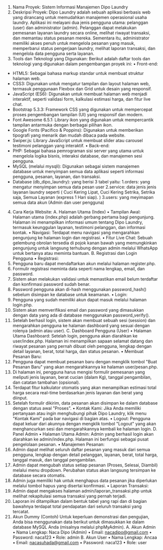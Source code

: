 1. Nama Proyek:
Sistem Informasi Manajemen Dipo Laundry
2. Deskripsi Proyek:
Dipo Laundry adalah sebuah aplikasi berbasis web yang dirancang untuk memudahkan manajemen operasional usaha laundry. Aplikasi ini melayani dua jenis pengguna utama: pelanggan (user) dan administrator (admin). Pelanggan dapat melakukan pemesanan layanan laundry secara online, melihat riwayat transaksi, dan memantau status pesanan mereka. Sementara itu, administrator memiliki akses penuh untuk mengelola pesanan yang masuk, memperbarui status pengerjaan laundry, melihat laporan transaksi, dan mengelola data pengguna serta layanan.
3. Tools dan Teknologi yang Digunakan:
Berikut adalah daftar tools dan teknologi yang digunakan dalam pengembangan proyek ini:
•	Front-end:
- HTML5: Sebagai bahasa markup standar untuk membuat struktur halaman web.
-	CSS3: Digunakan untuk mengatur tampilan dan layout halaman web, termasuk penggunaan Flexbox dan Grid untuk desain yang responsif.
-	JavaScript (ES6): Digunakan untuk membuat halaman web menjadi interaktif, seperti validasi form, kalkulasi estimasi harga, dan fitur live chat.
-	Bootstrap 5.3.3: Framework CSS yang digunakan untuk mempercepat proses pengembangan tampilan (UI) yang responsif dan modern.
-	Font Awesome 6.5.1: Library ikon yang digunakan untuk mempercantik tampilan antarmuka dengan berbagai pilihan ikon.
-	Google Fonts (Pacifico & Poppins): Digunakan untuk memberikan tipografi yang menarik dan mudah dibaca pada website.
-	Swiper.js: Library JavaScript untuk membuat slider atau carousel testimoni pelanggan yang interaktif.
•	Back-end:
-	PHP: Sebagai bahasa pemrograman sisi server yang utama untuk mengelola logika bisnis, interaksi database, dan manajemen sesi pengguna.
-	MySQL (melalui mysqli): Digunakan sebagai sistem manajemen database untuk menyimpan semua data aplikasi seperti informasi pengguna, pesanan, layanan, dan transaksi.
-	Database (db_dipo_laundry):
yang berisi 3 tabel yaitu:
1.orders: yang mengatur menyimpan semua data pesan user
2.service: data jenis jenis layanan laundry seperti ( Cuci Kering Lipat, Cuci Kering Setrika, Setrika saja, Semua Layanan (express 1 Hari siap). )
3.users: yang meyimapan semua data akun (Admin dan user pengguna)

4. Cara Kerja Website:
A. Halaman Utama (Index)
•	Tampilan Awal: Halaman utama (index.php) adalah gerbang pertama bagi pengunjung. Halaman ini menampilkan informasi umum tentang Dipo Laundry, termasuk keunggulan layanan, testimoni pelanggan, dan informasi kontak.
•	Navigasi: Terdapat menu navigasi yang mengarahkan pengunjung ke halaman login dan registrasi.
•	Fitur Live Chat: Sebuah gelembung obrolan tersedia di pojok kanan bawah yang memungkinkan pengunjung untuk langsung terhubung dengan admin melalui WhatsApp untuk bertanya atau meminta bantuan.
B. Registrasi dan Login Pengguna
•	Registrasi:
1.	Pengguna baru dapat mendaftarkan akun melalui halaman register.php.
2.	Formulir registrasi meminta data seperti nama lengkap, email, dan password.
3.	Sistem akan melakukan validasi untuk memastikan email belum terdaftar dan konfirmasi password sudah benar.
4.	Password pengguna akan di-hash menggunakan password_hash() sebelum disimpan ke database untuk keamanan.
•	Login:
1.	Pengguna yang sudah memiliki akun dapat masuk melalui halaman login.php.
2.	Sistem akan memverifikasi email dan password yang dimasukkan dengan data yang ada di database menggunakan password_verify().
3.	Setelah berhasil login, sistem akan membuat sebuah sesi (session) dan mengarahkan pengguna ke halaman dashboard yang sesuai dengan rolenya (admin atau user).
C. Dashboard Pengguna (User)
•	Halaman Utama Dashboard: Setelah login, pengguna akan diarahkan ke user/index.php. Halaman ini menampilkan sapaan selamat datang dan riwayat pesanan yang pernah dibuat oleh pengguna, lengkap dengan detail layanan, berat, total harga, dan status pesanan.
•	Membuat Pesanan Baru:
1.	Pengguna dapat membuat pesanan baru dengan mengklik tombol "Buat Pesanan Baru" yang akan mengarahkannya ke halaman user/pesan.php.
2.	Di halaman ini, pengguna harus mengisi formulir pemesanan yang meliputi jenis layanan, berat cucian (dalam Kg), tanggal pengambilan, dan catatan tambahan (opsional).
3.	Terdapat fitur kalkulator otomatis yang akan menampilkan estimasi total harga secara real-time berdasarkan jenis layanan dan berat yang diinput.
4.	Setelah formulir dikirim, data pesanan akan disimpan ke dalam database dengan status awal "Proses".
•	Kontak Kami: Jika Anda memiliki pertanyaan atau ingin menghubungi pihak Dipo Laundry, klik menu "Kontak Kami" pada bar navigasi di bagian atas.
•	Logout: Pengguna dapat keluar dari akunnya dengan mengklik tombol "Logout" yang akan menghancurkan sesi dan mengarahkannya kembali ke halaman login.
D. Panel Admin
•	Halaman Utama Admin: Admin yang berhasil login akan diarahkan ke admin/index.php. Halaman ini berfungsi sebagai pusat pengelolaan pesanan.
•	Manajemen Pesanan:
1.	Admin dapat melihat seluruh daftar pesanan yang masuk dari semua pengguna, lengkap dengan detail pelanggan, layanan, berat, total harga, tanggal masuk, dan tanggal pengambilan.
2.	Admin dapat mengubah status setiap pesanan (Proses, Selesai, Diambil) melalui menu dropdown. Perubahan status akan langsung tersimpan ke database secara otomatis.
3.	Admin juga memiliki hak untuk menghapus data pesanan jika diperlukan melalui tombol hapus yang disertai konfirmasi.
•	Laporan Transaksi:
1.	Admin dapat mengakses halaman admin/laporan_transaksi.php untuk melihat rekapitulasi semua transaksi yang pernah terjadi.
2.	Laporan ini ditampilkan dalam bentuk tabel yang rapi dan di bagian bawahnya terdapat total pendapatan dari seluruh transaksi yang tercatat.
5. Akun Dummy (Contoh)
Untuk keperluan demonstrasi dan pengujian, Anda bisa menggunakan data berikut untuk dimasukkan ke dalam database MySQL Anda (misalnya melalui phpMyAdmin).
A. Akun Admin
•	Nama Lengkap: Naca Dipo (Admin)
•	Email: nacadipo@gmail.com
•	Password: naca123
•	Role: admin
B. Akun User
•	Nama Lengkap: Ancaa
•	Email: nacasuhada@gmail.com
•	Password: naca123
•	Role: user

